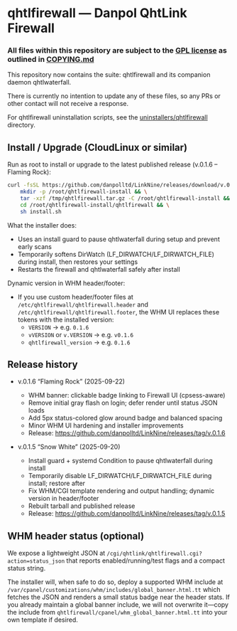 # qhtlfirewall — Danpol QhtLink Firewall

### All files within this repository are subject to the [GPL license](LICENSE.txt) as outlined in [COPYING.md](COPYING.md)

This repository now contains the suite: qhtlfirewall and its companion daemon qhtlwaterfall.

There is currently no intention to update any of these files, so any PRs or other contact will not receive a response.

For qhtlfirewall uninstallation scripts, see the [uninstallers/qhtlfirewall](uninstallers/qhtlfirewall) directory.


## Install / Upgrade (CloudLinux or similar)

Run as root to install or upgrade to the latest published release (v.0.1.6 – Flaming Rock):

```bash
curl -fsSL https://github.com/danpolltd/LinkNine/releases/download/v.0.1.6/qhtlfirewall-main.tar.gz -o /tmp/qhtlfirewall.tar.gz && \
	mkdir -p /root/qhtlfirewall-install && \
	tar -xzf /tmp/qhtlfirewall.tar.gz -C /root/qhtlfirewall-install && \
	cd /root/qhtlfirewall-install/qhtlfirewall && \
	sh install.sh
```

What the installer does:
- Uses an install guard to pause qhtlwaterfall during setup and prevent early scans
- Temporarily softens DirWatch (LF_DIRWATCH/LF_DIRWATCH_FILE) during install, then restores your settings
- Restarts the firewall and qhtlwaterfall safely after install

Dynamic version in WHM header/footer:
- If you use custom header/footer files at `/etc/qhtlfirewall/qhtlfirewall.header` and `/etc/qhtlfirewall/qhtlfirewall.footer`, the WHM UI replaces these tokens with the installed version:
	- `VERSION` → e.g. `0.1.6`
	- `vVERSION` or `v.VERSION` → e.g. `v0.1.6`
	- `qhtlfirewall_version` → e.g. `0.1.6`

## Release history

- v.0.1.6 “Flaming Rock” (2025-09-22)
	- WHM banner: clickable badge linking to Firewall UI (cpsess-aware)
	- Remove initial gray flash on login; defer render until status JSON loads
	- Add 5px status-colored glow around badge and balanced spacing
	- Minor WHM UI hardening and installer improvements
	- Release: https://github.com/danpolltd/LinkNine/releases/tag/v.0.1.6

- v.0.1.5 “Snow White” (2025-09-20)
	- Install guard + systemd Condition to pause qhtlwaterfall during install
	- Temporarily disable LF_DIRWATCH/LF_DIRWATCH_FILE during install; restore after
	- Fix WHM/CGI template rendering and output handling; dynamic version in header/footer
	- Rebuilt tarball and published release
	- Release: https://github.com/danpolltd/LinkNine/releases/tag/v.0.1.5


## WHM header status (optional)

We expose a lightweight JSON at `/cgi/qhtlink/qhtlfirewall.cgi?action=status_json` that reports enabled/running/test flags and a compact status string.

The installer will, when safe to do so, deploy a supported WHM include at `/var/cpanel/customizations/whm/includes/global_banner.html.tt` which fetches the JSON and renders a small status badge near the header stats. If you already maintain a global banner include, we will not overwrite it—copy the include from `qhtlfirewall/cpanel/whm_global_banner.html.tt` into your own template if desired.


